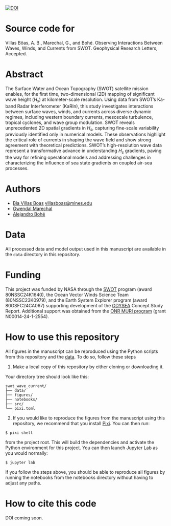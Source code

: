 
[![DOI](https://zenodo.org/badge/DOI/10.5281/zenodo.16905591.svg)](https://doi.org/10.5281/zenodo.16905591)


# Source code for 
Villas Bôas, A. B., Marechal, G., and Bohé. Observing Interactions Between Waves, Winds, and Currents from SWOT. Geophysical Research Letters, Accepted.

# Abstract
The Surface Water and Ocean Topography (SWOT) satellite mission enables, for the first
time, two-dimensional (2D) mapping of significant wave height ($H_s$) at kilometer-scale
resolution. Using data from SWOT’s Ka-band Radar Interferometer (KaRIn), this study
investigates interactions between surface waves, winds, and currents across diverse dynamic regimes, including western boundary currents, mesoscale turbulence, tropical cyclones, and wave group modulation. SWOT reveals unprecedented 2D spatial gradients
in $H_s$, capturing fine-scale variability previously identified only in numerical models. These
observations highlight the critical role of currents in shaping the wave field and show strong
agreement with theoretical predictions. SWOT’s high-resolution wave data represent a
transformative advance in understanding $H_s$ gradients, paving the way for refining operational models and addressing challenges in characterizing the influence of sea state
gradients on coupled air-sea processes.

# Authors
* [Bia Villas Boas](https://mines-oceanography.github.io/) <villasboas@mines.edu>
* [Gwendal Marechal](https://gmarechal.github.io/)
* [Alejandro Bohé](https://ieeexplore.ieee.org/author/37089945952)

# Data
All processed data and model output used in this manuscript are available in the `data` directory in this repository. 

# Funding
This project was funded by NASA through the [SWOT](https://swot.jpl.nasa.gov/) program (award 80NSSC24K1640), the Ocean Vector Winds Science Team (80NSSC23K0979), and the Earth System Explorer program (award 80GSFC24CA067) supporting development of the [ODYSEA](https://odysea.ucsd.edu/) Concept Study Report. Additional support was obtained from the [ONR MURI program](https://www.minesnewsroom.com/news/mines-researcher-flying-eye-storm-learn-more-about-air-sea-interactions) (grant N00014-24-1-2554). 

# How to use this repository
All figures in the manuscript can be reproduced using the Python scripts from this repository and the [data](https://github.com/mines-oceanography/swot_wave_current/tree/main/data). To do so, follow these steps

1. Make a local copy of this repository by either cloning or downloading it.

Your directory tree should look like this:

```
swot_wave_current/
├── data/
├── figures/
├── notebooks/
├── src/
└── pixi.toml
```
2. If you would like to reproduce the figures from the manuscript using this repository, we recommend that you install [Pixi](https://pixi.sh/latest/). You can then run:

```
$ pixi shell
```
from the project root. This will build the dependencies and activate the Python environment for this project. You can then launch Jupyter Lab as you would normally:

```
$ jupyter lab
```

If you follow the steps above, you should be able to reproduce all figures by running the notebooks from the notebooks directory without having to adjust any paths.

# How to cite this code
DOI coming soon.
